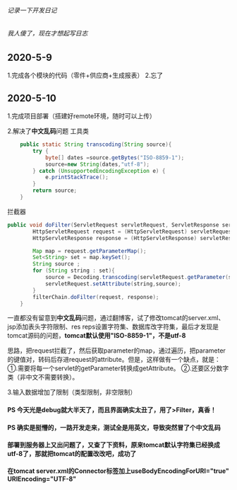 ###### 记录一下开发日记
###### 我人傻了，现在才想起写日志

## 2020-5-9
1.完成各个模块的代码（零件+供应商+生成报表）
2.忘了

## 2020-5-10
1.完成项目部署（搭建好remote环境，随时可以上传）

2.解决了**中文乱码**问题
工具类
```java
    public static String transcoding(String source){
        try {
            byte[] dates =source.getBytes("ISO-8859-1");
            source=new String(dates,"utf-8");
        } catch (UnsupportedEncodingException e) {
            e.printStackTrace();
        }
        return source;
    }
```
拦截器
```java
public void doFilter(ServletRequest servletRequest, ServletResponse servletResponse, FilterChain filterChain) throws IOException, ServletException {
        HttpServletRequest request = (HttpServletRequest) servletRequest;
        HttpServletResponse response = (HttpServletResponse) servletResponse;

        Map map = request.getParameterMap();
        Set<String> set = map.keySet();
        String source ;
        for (String string : set){
            source = Decoding.transcoding(servletRequest.getParameter(string));
            servletRequest.setAttribute(string,source);
        }
        filterChain.doFilter(request, response);
    }
```
一直都没有留意到**中文乱码**问题，通过翻博客，试了修改tomcat的server.xml、jsp添加表头字符限制、res reps设置字符集、数据库改字符集，最后才发现是tomcat源码的问题，**tomcat默认使用"ISO-8859-1"，不是utf-8**

思路，把request拦截了，然后获取parameter的map，通过遍历，把parameter的键值对，转码后存进request的attribute。但是，这样做有一个缺点，就是：
①.需要将每一个servlet的getParameter转换成getAttribute。
②.还要区分数字类（非中文不需要转换）。

3.输入数据增加了限制（类型限制，非空限制）

#### PS 今天光是debug就大半天了，而且界面确实太丑了，用了>Filter，真香！
#### PS 确实是挺懵的，一路开发走来，测试全是用英文，导致突然冒了个**中文乱码**

#### 部署到服务器上又出问题了，又查了下资料，原来tomcat默认字符集已经换成utf-8了，那就把tomcat的配置改改吧，成功了
**在tomcat server.xml的Connector标签加上useBodyEncodingForURI="true" URIEncoding="UTF-8"**